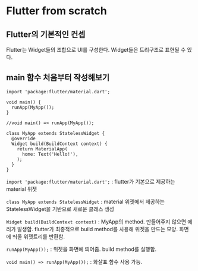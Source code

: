 # Flutter from scratch

## Flutter의 기본적인 컨셉
Flutter는 Widget들의 조합으로 UI를 구성한다. Widget들은 트리구조로 표현될 수 있다.

## main 함수 처음부터 작성해보기

```
import 'package:flutter/material.dart';

void main() {
  runApp(MyApp());
}

//void main() => runApp(MyApp());

class MyApp extends StatelessWidget {
  @override
  Widget build(BuildContext context) {
    return MaterialApp(
      home: Text('Hello!'),
    );
  }
}

```

`import 'package:flutter/material.dart';` : flutter가 기본으로 제공하는 material 위젯

`class MyApp extends StatelessWidget` : material 위젯에서 제공하는 StatelessWidget을 기반으로 새로운 클래스 생성

`Widget build(BuildContext context)` : MyApp의 method. 만들어주지 않으면 에러가 발생함. flutter가 최종적으로 build method를 사용해 위젯을 만드는 모양. 화면에 띄울 위젯트리를 반환함.

`runApp(MyApp());` : 위젯을 화면에 띄어줌. build method를 실행함.

`void main() => runApp(MyApp());` : 화살표 함수 사용 가능.